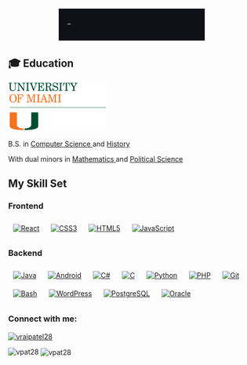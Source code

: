 <p align="center">
    <img src="https://github.com/vpat28/Images/blob/main/name%20gif.gif">
</p>
<h2 align="left">🎓 Education</h2>
<p align="left"> 
    <img src="https://github.com/vpat28/Images/blob/main/University_of_Miami_logo.svg.png" alt="android" width="200" height="100"/> 
</p>
B.S. in
<a href="https://bulletin.miami.edu/undergraduate-academic-programs/arts-sciences/computer-science/computer-science-bs-students-arts-sciences/#curriculumtext">
Computer Science
</a> 
and 
<a href="https://bulletin.miami.edu/undergraduate-academic-programs/arts-sciences/history/history-ba/#curriculumtext">
    History
</a>


With dual minors in 
<a href="https://bulletin.miami.edu/undergraduate-academic-programs/arts-sciences/mathematics/mathematics-minor/#curriculumtext">
    Mathematics
</a> 
and 
<a href="https://bulletin.miami.edu/undergraduate-academic-programs/arts-sciences/political-science/political-science-minor/">
    Political Science
</a>







## My Skill Set  




### Frontend  
<div align="left">  
<a href="https://reactjs.org/" target="_blank"><img style="margin: 10px" src="https://profilinator.rishav.dev/skills-assets/react-original-wordmark.svg" alt="React" height="50" /></a>  
<a href="https://www.w3schools.com/css/" target="_blank"><img style="margin: 10px" src="https://profilinator.rishav.dev/skills-assets/css3-original-wordmark.svg" alt="CSS3" height="50" /></a>  
<a href="https://en.wikipedia.org/wiki/HTML5" target="_blank"><img style="margin: 10px" src="https://profilinator.rishav.dev/skills-assets/html5-original-wordmark.svg" alt="HTML5" height="50" /></a>  
<a href="https://www.javascript.com/" target="_blank"><img style="margin: 10px" src="https://profilinator.rishav.dev/skills-assets/javascript-original.svg" alt="JavaScript" height="50" /></a>  
</div>





### Backend  
<div align="left">  
<a href="https://www.java.com/" target="_blank"><img style="margin: 10px" src="https://profilinator.rishav.dev/skills-assets/java-original-wordmark.svg" alt="Java" height="50" /></a>     
<a href="https://www.android.com/intl/en_in/" target="_blank"><img style="margin: 10px" src="https://profilinator.rishav.dev/skills-assets/android-original-wordmark.svg" alt="Android" height="50" /></a> 
<a href="https://docs.microsoft.com/en-us/dotnet/csharp/" target="_blank"><img style="margin: 10px" src="https://profilinator.rishav.dev/skills-assets/csharp-original.svg" alt="C#" height="50" /></a>  
<a href="https://www.cprogramming.com/" target="_blank"><img style="margin: 10px" src="https://profilinator.rishav.dev/skills-assets/c-original.svg" alt="C" height="50" /></a>  
<a href="https://www.python.org/" target="_blank"><img style="margin: 10px" src="https://profilinator.rishav.dev/skills-assets/python-original.svg" alt="Python" height="50" /></a>  
<a href="https://www.php.net/" target="_blank"><img style="margin: 10px" src="https://profilinator.rishav.dev/skills-assets/php-original.svg" alt="PHP" height="50" /></a>  
<a href="https://github.com/" target="_blank"><img style="margin: 10px" src="https://profilinator.rishav.dev/skills-assets/git-scm-icon.svg" alt="Git" height="50" /></a>  
<a href="https://www.gnu.org/software/bash/" target="_blank"><img style="margin: 10px" src="https://profilinator.rishav.dev/skills-assets/gnu_bash-icon.svg" alt="Bash" height="50" /></a>  
<a href="https://wordpress.com/" target="_blank"><img style="margin: 10px" src="https://profilinator.rishav.dev/skills-assets/wordpress.png" alt="WordPress" height="50" /></a>  
<a href="https://www.postgresql.org/" target="_blank"><img style="margin: 10px" src="https://profilinator.rishav.dev/skills-assets/postgresql-original-wordmark.svg" alt="PostgreSQL" height="50" /></a>  
<a href="https://www.oracle.com/in/index.html" target="_blank"><img style="margin: 10px" src="https://profilinator.rishav.dev/skills-assets/oracle-original.svg" alt="Oracle" height="50" /></a>  
</div>



<h3 align="left">Connect with me:</h3>
<p align="left">
<a href="https://linkedin.com/in/vrajpatel28" target="blank"><img align="center" src="https://raw.githubusercontent.com/rahuldkjain/github-profile-readme-generator/master/src/images/icons/Social/linked-in-alt.svg" alt="vrajpatel28" height="30" width="40" /></a>
</p>

<p><img align="left" src="https://github-readme-stats.vercel.app/api/top-langs?username=vpat28&show_icons=true&locale=en&layout=compact" alt="vpat28" /></p>

<p>&nbsp;<img align="center" src="https://github-readme-stats.vercel.app/api?username=vpat28&show_icons=true&locale=en" alt="vpat28" /></p>
